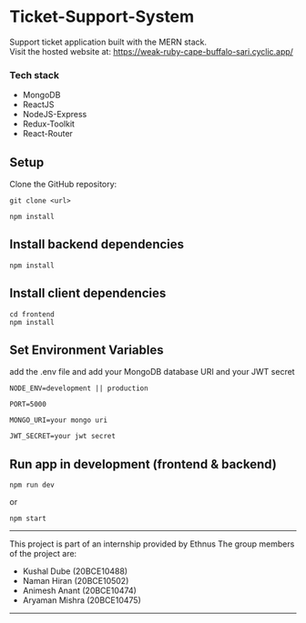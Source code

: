 # Ticket-Support-System
Support ticket application built with the MERN stack. <br>
Visit the hosted website at: https://weak-ruby-cape-buffalo-sari.cyclic.app/

### Tech stack
- MongoDB
- ReactJS
- NodeJS-Express
- Redux-Toolkit
- React-Router

## Setup
Clone the GitHub repository:
    
    git clone <url>
    
    npm install
## Install backend dependencies
    npm install
## Install client dependencies
    cd frontend
    npm install
## Set Environment Variables
add the .env file and add your MongoDB database URI and your JWT secret
    
    NODE_ENV=development || production

    PORT=5000

    MONGO_URI=your mongo uri

    JWT_SECRET=your jwt secret
## Run app in development (frontend & backend)
    npm run dev
or

    npm start

***
This project is part of an internship provided by Ethnus
The group members of the project are:
- Kushal Dube (20BCE10488)
- Naman Hiran (20BCE10502)
- Animesh Anant (20BCE10474)
- Aryaman Mishra (20BCE10475)
***
